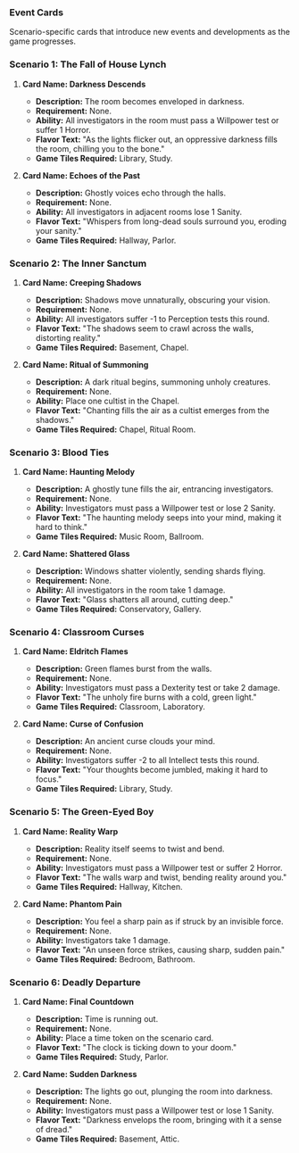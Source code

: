 
### **Event Cards**
Scenario-specific cards that introduce new events and developments as the game progresses.

### Scenario 1: The Fall of House Lynch
1. **Card Name: Darkness Descends**
    - **Description:** The room becomes enveloped in darkness.
    - **Requirement:** None.
    - **Ability:** All investigators in the room must pass a Willpower test or suffer 1 Horror.
    - **Flavor Text:** "As the lights flicker out, an oppressive darkness fills the room, chilling you to the bone."
    - **Game Tiles Required:** Library, Study.

2. **Card Name: Echoes of the Past**
    - **Description:** Ghostly voices echo through the halls.
    - **Requirement:** None.
    - **Ability:** All investigators in adjacent rooms lose 1 Sanity.
    - **Flavor Text:** "Whispers from long-dead souls surround you, eroding your sanity."
    - **Game Tiles Required:** Hallway, Parlor.

### Scenario 2: The Inner Sanctum
1. **Card Name: Creeping Shadows**
    - **Description:** Shadows move unnaturally, obscuring your vision.
    - **Requirement:** None.
    - **Ability:** All investigators suffer -1 to Perception tests this round.
    - **Flavor Text:** "The shadows seem to crawl across the walls, distorting reality."
    - **Game Tiles Required:** Basement, Chapel.

2. **Card Name: Ritual of Summoning**
    - **Description:** A dark ritual begins, summoning unholy creatures.
    - **Requirement:** None.
    - **Ability:** Place one cultist in the Chapel.
    - **Flavor Text:** "Chanting fills the air as a cultist emerges from the shadows."
    - **Game Tiles Required:** Chapel, Ritual Room.

### Scenario 3: Blood Ties
1. **Card Name: Haunting Melody**
    - **Description:** A ghostly tune fills the air, entrancing investigators.
    - **Requirement:** None.
    - **Ability:** Investigators must pass a Willpower test or lose 2 Sanity.
    - **Flavor Text:** "The haunting melody seeps into your mind, making it hard to think."
    - **Game Tiles Required:** Music Room, Ballroom.

2. **Card Name: Shattered Glass**
    - **Description:** Windows shatter violently, sending shards flying.
    - **Requirement:** None.
    - **Ability:** All investigators in the room take 1 damage.
    - **Flavor Text:** "Glass shatters all around, cutting deep."
    - **Game Tiles Required:** Conservatory, Gallery.

### Scenario 4: Classroom Curses
1. **Card Name: Eldritch Flames**
    - **Description:** Green flames burst from the walls.
    - **Requirement:** None.
    - **Ability:** Investigators must pass a Dexterity test or take 2 damage.
    - **Flavor Text:** "The unholy fire burns with a cold, green light."
    - **Game Tiles Required:** Classroom, Laboratory.

2. **Card Name: Curse of Confusion**
    - **Description:** An ancient curse clouds your mind.
    - **Requirement:** None.
    - **Ability:** Investigators suffer -2 to all Intellect tests this round.
    - **Flavor Text:** "Your thoughts become jumbled, making it hard to focus."
    - **Game Tiles Required:** Library, Study.

### Scenario 5: The Green-Eyed Boy
1. **Card Name: Reality Warp**
    - **Description:** Reality itself seems to twist and bend.
    - **Requirement:** None.
    - **Ability:** Investigators must pass a Willpower test or suffer 2 Horror.
    - **Flavor Text:** "The walls warp and twist, bending reality around you."
    - **Game Tiles Required:** Hallway, Kitchen.

2. **Card Name: Phantom Pain**
    - **Description:** You feel a sharp pain as if struck by an invisible force.
    - **Requirement:** None.
    - **Ability:** Investigators take 1 damage.
    - **Flavor Text:** "An unseen force strikes, causing sharp, sudden pain."
    - **Game Tiles Required:** Bedroom, Bathroom.

### Scenario 6: Deadly Departure
1. **Card Name: Final Countdown**
    - **Description:** Time is running out.
    - **Requirement:** None.
    - **Ability:** Place a time token on the scenario card.
    - **Flavor Text:** "The clock is ticking down to your doom."
    - **Game Tiles Required:** Study, Parlor.

2. **Card Name: Sudden Darkness**
    - **Description:** The lights go out, plunging the room into darkness.
    - **Requirement:** None.
    - **Ability:** Investigators must pass a Willpower test or lose 1 Sanity.
    - **Flavor Text:** "Darkness envelops the room, bringing with it a sense of dread."
    - **Game Tiles Required:** Basement, Attic.
